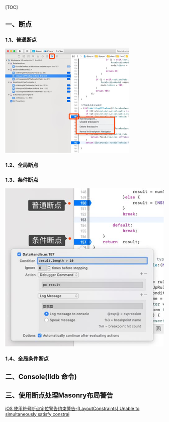

[TOC]



## 一、断点

### 1.1、普通断点

<img src="media_debug/001.jpg" style="zoom: 50%;" />



### 1.2、全局断点



### 1.3、条件断点

<img src="media_debug/002.jpg"  />

### 1.4、全局条件断点



## 二、Console(lldb 命令)





## 三、使用断点处理Masonry布局警告



[iOS 使用符号断点定位警告约束警告-[LayoutConstraints] Unable to simultaneously satisfy constrai](https://juejin.im/post/5b0f94916fb9a00a11563b04)
